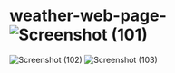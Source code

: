 # weather-web-page-![Screenshot (101)](https://github.com/JagdishJR7/weather-web-page-/assets/122378408/66ee203e-76bb-4a7a-8093-b6d860cdc8dd)
![Screenshot (102)](https://github.com/JagdishJR7/weather-web-page-/assets/122378408/78e33aea-a489-4dda-957c-58afd18979b9)
![Screenshot (103)](https://github.com/JagdishJR7/weather-web-page-/assets/122378408/072c4ca6-e5e8-4e32-8270-275d596524f1)
